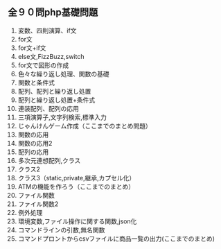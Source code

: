 ## 全９０問php基礎問題

1. 変数、四則演算、if文
2. for文
3. for文+if文
4. else文,FizzBuzz,switch
5. for文で図形の作成
6. 色々な繰り返し処理、関数の基礎
7. 関数と条件式
8. 配列、配列と繰り返し処置
9. 配列と繰り返し処置+条件式
10. 連装配列、配列の応用
11. 三項演算子,文字列検索,標準入力
12. じゃんけんゲーム作成（ここまでのまとめ問題）
13. 関数の応用
14. 関数の応用2
15. 配列の応用
16. 多次元連想配列,クラス
17. クラス2
18. クラス3（static,private,継承,カプセル化）
19. ATMの機能を作ろう（ここまでのまとめ）
20. ファイル関数
21. ファイル関数2
22. 例外処理
23. 環境変数,ファイル操作に関する関数,json化
24. コマンドラインの引数,無名関数
25. コマンドプロントからcsvファイルに商品一覧の出力(ここまでのまとめ)
